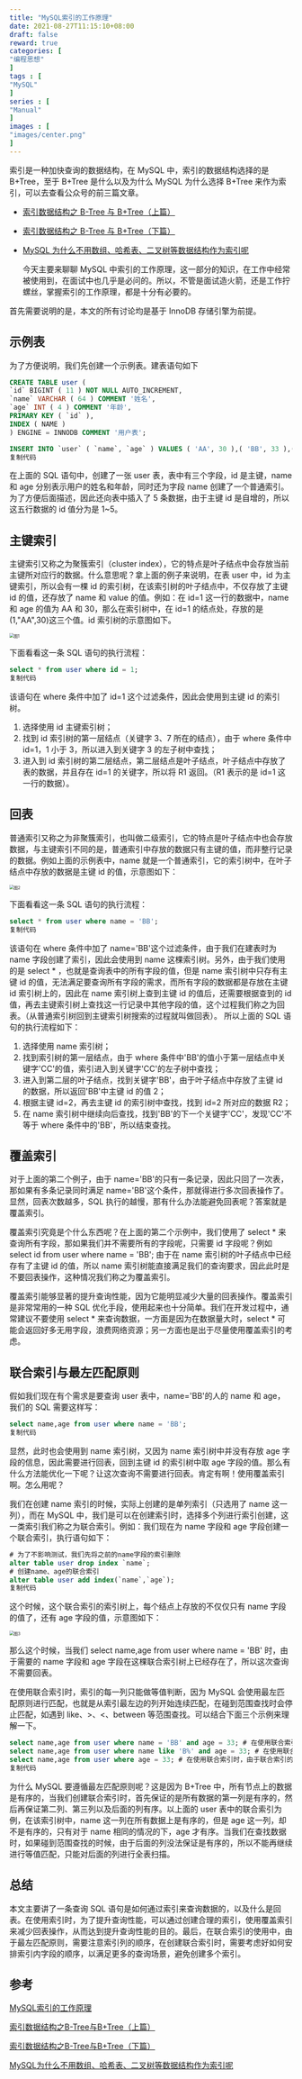 ```yaml
---
title: "MySQL索引的工作原理"
date: 2021-08-27T11:15:10+08:00
draft: false
reward: true
categories: [
"编程思想"
]
tags : [
"MySQL"
]
series : [
"Manual"
]
images : [
"images/center.png"
]
---
```



索引是一种加快查询的数据结构，在 MySQL 中，索引的数据结构选择的是 B+Tree，至于 B+Tree 是什么以及为什么 MySQL 为什么选择 B+Tree 来作为索引，可以去查看公众号的前三篇文章。

- [索引数据结构之 B-Tree 与 B+Tree（上篇）](https://link.juejin.cn?target=https%3A%2F%2Fmp.weixin.qq.com%2Fs%2Fz_TNLqqJVwYKgb2kBadTwg)

- [索引数据结构之 B-Tree 与 B+Tree（下篇）](https://link.juejin.cn?target=https%3A%2F%2Fmp.weixin.qq.com%2Fs%2FyLCqkrf1rvp6zJA6S-8sTQ)

- [MySQL 为什么不用数组、哈希表、二叉树等数据结构作为索引呢](https://link.juejin.cn?target=https%3A%2F%2Fmp.weixin.qq.com%2Fs%2F3zpqjT3cgYqYljgL-z0BKw)

  今天主要来聊聊 MySQL 中索引的工作原理，这一部分的知识，在工作中经常被使用到，在面试中也几乎是必问的。所以，不管是面试造火箭，还是工作拧螺丝，掌握索引的工作原理，都是十分有必要的。

首先需要说明的是，本文的所有讨论均是基于 InnoDB 存储引擎为前提。

## 示例表

为了方便说明，我们先创建一个示例表。建表语句如下

```sql
CREATE TABLE user (
`id` BIGINT ( 11 ) NOT NULL AUTO_INCREMENT,
`name` VARCHAR ( 64 ) COMMENT '姓名',
`age` INT ( 4 ) COMMENT '年龄',
PRIMARY KEY ( `id` ),
INDEX ( NAME )
) ENGINE = INNODB COMMENT '用户表';

INSERT INTO `user` ( `name`, `age` ) VALUES ( 'AA', 30 ),( 'BB', 33 ),( 'CC', 31 ),( 'DD', 30 ),( 'EE', 29 )
复制代码
```

在上面的 SQL 语句中，创建了一张 user 表，表中有三个字段，id 是主键，name 和 age 分别表示用户的姓名和年龄，同时还为字段 name 创建了一个普通索引。为了方便后面描述，因此还向表中插入了 5 条数据，由于主键 id 是自增的，所以这五行数据的 id 值分为是 1~5。

## 主键索引

主键索引又称之为聚簇索引（cluster index），它的特点是叶子结点中会存放当前主键所对应行的数据。什么意思呢？拿上面的例子来说明，在表 user 中，id 为主键索引，所以会有一棵 id 的索引树，在该索引树的叶子结点中，不仅存放了主键 id 的值，还存放了 name 和 value 的值。例如：在 id=1 这一行的数据中，name 和 age 的值为 AA 和 30，那么在索引树中，在 id=1 的结点处，存放的是(1,"AA",30)这三个值。id 索引树的示意图如下。

<img src="https://picgo.6and.ltd/img/1719c2d3191bcc77~tplv-t2oaga2asx-watermark.awebp" alt="图1" style="zoom: 50%;" />

下面看看这一条 SQL 语句的执行流程：

```sql
select * from user where id = 1;
复制代码
```

该语句在 where 条件中加了 id=1 这个过滤条件，因此会使用到主键 id 的索引树。

1. 选择使用 id 主键索引树；
2. 找到 id 索引树的第一层结点（关键字 3、7 所在的结点），由于 where 条件中 id=1，1 小于 3，所以进入到关键字 3 的左子树中查找；
3. 进入到 id 索引树的第二层结点，第二层结点是叶子结点，叶子结点中存放了表的数据，并且存在 id=1 的关键字，所以将 R1 返回。（R1 表示的是 id=1 这一行的数据）。

## 回表

普通索引又称之为非聚簇索引，也叫做二级索引，它的特点是叶子结点中也会存放数据，与主键索引不同的是，普通索引中存放的数据只有主键的值，而非整行记录的数据。例如上面的示例表中，name 就是一个普通索引，它的索引树中，在叶子结点中存放的数据是主键 id 的值，示意图如下：

<img src="https://picgo.6and.ltd/img/1719c2da5a2c5d0a~tplv-t2oaga2asx-watermark.awebp" alt="图2" style="zoom:50%;" />

下面看看这一条 SQL 语句的执行流程：

```sql
select * from user where name = 'BB';
复制代码
```

该语句在 where 条件中加了 name='BB'这个过滤条件，由于我们在建表时为 name 字段创建了索引，因此会使用到 name 这棵索引树。另外，由于我们使用的是 select * ，也就是查询表中的所有字段的值，但是 name 索引树中只存有主键 id 的值，无法满足要查询所有字段的需求，而所有字段的数据都是存放在主键 id 索引树上的，因此在 name 索引树上查到主键 id 的值后，还需要根据查到的 id 值，再去主键索引树上查找这一行记录中其他字段的值，这个过程我们称之为回表。（从普通索引树回到主键索引树搜索的过程就叫做回表）。 所以上面的 SQL 语句的执行流程如下：

1. 选择使用 name 索引树；
2. 找到索引树的第一层结点，由于 where 条件中'BB'的值小于第一层结点中关键字'CC'的值，索引进入到关键字'CC'的左子树中查找；
3. 进入到第二层的叶子结点，找到关键字'BB'，由于叶子结点中存放了主键 id 的数据，所以返回'BB'中主键 id 的值 2；
4. 根据主键 id=2，再去主键 id 的索引树中查找，找到 id=2 所对应的数据 R2；
5. 在 name 索引树中继续向后查找，找到'BB'的下一个关键字'CC'，发现'CC'不等于 where 条件中的'BB'，所以结束查找。

## 覆盖索引

对于上面的第二个例子，由于 name='BB'的只有一条记录，因此只回了一次表，那如果有多条记录同时满足 name='BB'这个条件，那就得进行多次回表操作了。显然，回表次数越多，SQL 执行的越慢，那有什么办法能避免回表呢？答案就是覆盖索引。

覆盖索引究竟是个什么东西呢？在上面的第二个示例中，我们使用了 select * 来查询所有字段，那如果我们并不需要所有的字段呢，只需要 id 字段呢？例如 select id from user where name = 'BB'; 由于在 name 索引树的叶子结点中已经存有了主键 id 的值，所以 name 索引树能直接满足我们的查询要求，因此此时是不要回表操作，这种情况我们称之为覆盖索引。

覆盖索引能够显著的提升查询性能，因为它能明显减少大量的回表操作。覆盖索引是非常常用的一种 SQL 优化手段，使用起来也十分简单。我们在开发过程中，通常建议不要使用 select * 来查询数据，一方面是因为在数据量大时，select * 可能会返回好多无用字段，浪费网络资源；另一方面也是出于尽量使用覆盖索引的考虑。

## 联合索引与最左匹配原则

假如我们现在有个需求是要查询 user 表中，name='BB'的人的 name 和 age，我们的 SQL 需要这样写：

```sql
select name,age from user where name = 'BB';
复制代码
```

显然，此时也会使用到 name 索引树，又因为 name 索引树中并没有存放 age 字段的信息，因此需要进行回表，回到主键 id 的索引树中取 age 字段的值。那么有什么方法能优化一下呢？让这次查询不需要进行回表。肯定有啊！使用覆盖索引啊。怎么用呢？

我们在创建 name 索引的时候，实际上创建的是单列索引（只选用了 name 这一列），而在 MySQL 中，我们是可以在创建索引时，选择多个列进行索引创建，这一类索引我们称之为联合索引。例如：我们现在为 name 字段和 age 字段创建一个联合索引，执行语句如下：

```sql
# 为了不影响测试，我们先将之前的name字段的索引删除
alter table user drop index `name`;
# 创建name、age的联合索引
alter table user add index(`name`,`age`);
复制代码
```

这个时候，这个联合索引的索引树上，每个结点上存放的不仅仅只有 name 字段的值了，还有 age 字段的值，示意图如下：

<img src="https://picgo.6and.ltd/img/1719c2e161c18dac~tplv-t2oaga2asx-watermark.awebp" alt="图3" style="zoom:50%;" />

那么这个时候，当我们 select name,age from user where name = 'BB' 时，由于需要的 name 字段和 age 字段在这棵联合索引树上已经存在了，所以这次查询不需要回表。

在使用联合索引时，索引的每一列只能做等值判断，因为 MySQL 会使用最左匹配原则进行匹配，也就是从索引最左边的列开始连续匹配，在碰到范围查找时会停止匹配，如遇到 like、>、<、between 等范围查找。可以结合下面三个示例来理解一下。

```sql
select name,age from user where name = 'BB' and age = 33; # 在使用联合索引时，会依次匹配name列和age列。
select name,age from user where name like 'B%' and age = 33; # 在使用联合索引时，当匹配到name这一列的时候，由于name使用了like范围查找，因此后面不会再匹配age这一列了。
select name,age from user where age = 33; # 在使用联合索引时，由于联合索引的最左列为name列，而我们在where条件中匹配的是age列，因此不满足最左匹配原则，所以该条SQL会进行该联合索引的全表扫描。
复制代码
```

为什么 MySQL 要遵循最左匹配原则呢？这是因为 B+Tree 中，所有节点上的数据是有序的，当我们创建联合索引时，首先保证的是所有数据的第一列是有序的，然后再保证第二列、第三列以及后面的列有序。以上面的 user 表中的联合索引为例，在该索引树中，name 这一列在所有数据上是有序的，但是 age 这一列，却不是有序的，只有对于 name 相同的情况的下，age 才有序。当我们在查找数据时，如果碰到范围查找的时候，由于后面的列没法保证是有序的，所以不能再继续进行等值匹配，只能对后面的列进行全表扫描。

## 总结

本文主要讲了一条查询 SQL 语句是如何通过索引来查询数据的，以及什么是回表。在使用索引时，为了提升查询性能，可以通过创建合理的索引，使用覆盖索引来减少回表操作，从而达到提升查询性能的目的。最后，在联合索引的使用中，由于最左匹配原则，需要注意索引列的顺序，在创建联合索引时，需要考虑好如何安排索引内字段的顺序，以满足更多的查询场景，避免创建多个索引。

## 参考

[MySQL索引的工作原理](https://juejin.cn/post/6844904134433308685)

[索引数据结构之B-Tree与B+Tree（上篇）](https://mp.weixin.qq.com/s/z_TNLqqJVwYKgb2kBadTwg)

[索引数据结构之B-Tree与B+Tree（下篇）](https://mp.weixin.qq.com/s/yLCqkrf1rvp6zJA6S-8sTQ)

[MySQL为什么不用数组、哈希表、二叉树等数据结构作为索引呢](https://mp.weixin.qq.com/s/3zpqjT3cgYqYljgL-z0BKw)
